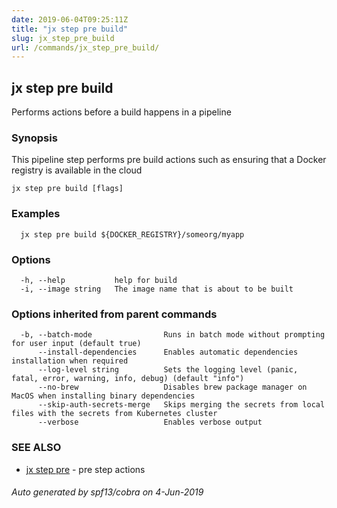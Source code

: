 ```yaml
---
date: 2019-06-04T09:25:11Z
title: "jx step pre build"
slug: jx_step_pre_build
url: /commands/jx_step_pre_build/
---
```

## jx step pre build

Performs actions before a build happens in a pipeline

### Synopsis

This pipeline step performs pre build actions such as ensuring that a Docker registry is available in the cloud

```
jx step pre build [flags]
```

### Examples

```
  jx step pre build ${DOCKER_REGISTRY}/someorg/myapp
```

### Options

```
  -h, --help           help for build
  -i, --image string   The image name that is about to be built
```

### Options inherited from parent commands

```
  -b, --batch-mode                Runs in batch mode without prompting for user input (default true)
      --install-dependencies      Enables automatic dependencies installation when required
      --log-level string          Sets the logging level (panic, fatal, error, warning, info, debug) (default "info")
      --no-brew                   Disables brew package manager on MacOS when installing binary dependencies
      --skip-auth-secrets-merge   Skips merging the secrets from local files with the secrets from Kubernetes cluster
      --verbose                   Enables verbose output
```

### SEE ALSO

* [jx step pre](/commands/jx_step_pre/)	 - pre step actions

###### Auto generated by spf13/cobra on 4-Jun-2019
